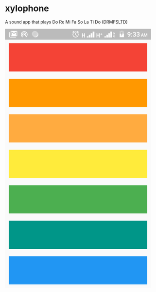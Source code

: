 # xylophone

A sound app that plays Do Re Mi Fa So La Ti Do (DRMFSLTD)

![Screenshot_20211020-093354.png](https://github.com/Ahmodiyy/Xylophone/blob/main/images/Screenshot_20211020-093354.png)
